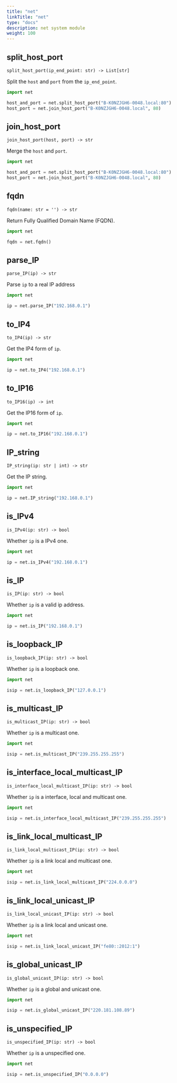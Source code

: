 ```yaml
---
title: "net"
linkTitle: "net"
type: "docs"
description: net system module
weight: 100
---
```


## split_host_port

`split_host_port(ip_end_point: str) -> List[str]`

Split the `host` and `port` from the `ip_end_point`.

```python
import net

host_and_port = net.split_host_port("B-K0NZJGH6-0048.local:80")
host_port = net.join_host_port("B-K0NZJGH6-0048.local", 80)
```

## join_host_port

`join_host_port(host, port) -> str`

Merge the `host` and `port`.

```python
import net

host_and_port = net.split_host_port("B-K0NZJGH6-0048.local:80")
host_port = net.join_host_port("B-K0NZJGH6-0048.local", 80)
```

## fqdn

`fqdn(name: str = '') -> str`

Return Fully Qualified Domain Name (FQDN).

```python
import net

fqdn = net.fqdn()
```

## parse_IP

`parse_IP(ip) -> str`

Parse `ip` to a real IP address

```python
import net

ip = net.parse_IP("192.168.0.1")
```

## to_IP4

`to_IP4(ip) -> str`

Get the IP4 form of `ip`.

```python
import net

ip = net.to_IP4("192.168.0.1")
```

## to_IP16

`to_IP16(ip) -> int`

Get the IP16 form of `ip`.

```python
import net

ip = net.to_IP16("192.168.0.1")
```

## IP_string

`IP_string(ip: str | int) -> str`

Get the IP string.

```python
import net

ip = net.IP_string("192.168.0.1")
```

## is_IPv4

`is_IPv4(ip: str) -> bool`

Whether `ip` is a IPv4 one.

```python
import net

ip = net.is_IPv4("192.168.0.1")
```

## is_IP

`is_IP(ip: str) -> bool`

Whether `ip` is a valid ip address.

```python
import net

ip = net.is_IP("192.168.0.1")
```

## is_loopback_IP

`is_loopback_IP(ip: str) -> bool`

Whether `ip` is a loopback one.

```python
import net

isip = net.is_loopback_IP("127.0.0.1")
```

## is_multicast_IP

`is_multicast_IP(ip: str) -> bool`

Whether `ip` is a multicast one.

```python
import net

isip = net.is_multicast_IP("239.255.255.255")
```

## is_interface_local_multicast_IP

`is_interface_local_multicast_IP(ip: str) -> bool`

Whether `ip` is a interface, local and multicast one.

```python
import net

isip = net.is_interface_local_multicast_IP("239.255.255.255")
```

## is_link_local_multicast_IP

`is_link_local_multicast_IP(ip: str) -> bool`

Whether `ip` is a link local and multicast one.

```python
import net

isip = net.is_link_local_multicast_IP("224.0.0.0")
```

## is_link_local_unicast_IP

`is_link_local_unicast_IP(ip: str) -> bool`

Whether `ip` is a link local and unicast one.

```python
import net

isip = net.is_link_local_unicast_IP("fe80::2012:1")
```

## is_global_unicast_IP

`is_global_unicast_IP(ip: str) -> bool`

Whether `ip` is a global and unicast one.

```python
import net

isip = net.is_global_unicast_IP("220.181.108.89")
```

## is_unspecified_IP

`is_unspecified_IP(ip: str) -> bool`

Whether `ip` is a unspecified one.

```python
import net

isip = net.is_unspecified_IP("0.0.0.0")
```

